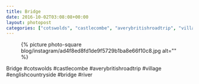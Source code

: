 ```yaml
---
title: Bridge
date: 2016-10-02T03:08:08+00:00
layout: photopost
categories: ["cotswolds", "castlecombe", "averybritishroadtrip", "village", "englishcountryside", "bridge", "river", "photos", "instagram"]
---
```


<figure class="photo photo--square">
  {% picture photo-square blog/instagram/ad4f8ed8fd1de9f5729b1ba8e66f10c8.jpg alt="" %}
</figure>

Bridge
#cotswolds #castlecombe #averybritishroadtrip #village #englishcountryside #bridge #river
